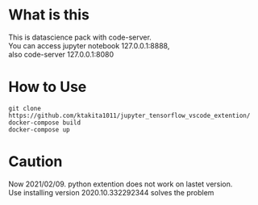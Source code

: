 # What is this
This is datascience pack with code-server.  
You can access jupyter notebook 127.0.0.1:8888,  
also code-server 127.0.0.1:8080  

# How to Use
```git clone https://github.com/ktakita1011/jupyter_tensorflow_vscode_extention/```  
```docker-compose build```  
```docker-compose up```

# Caution
Now 2021/02/09. python extention does not work on lastet version.  
Use installing version 2020.10.332292344 solves the problem
